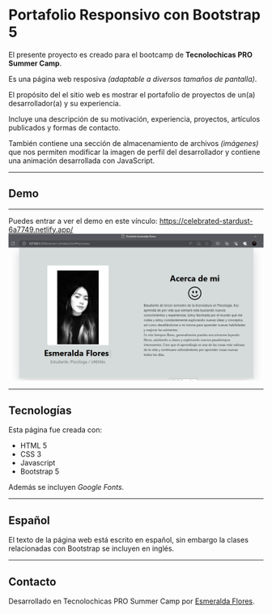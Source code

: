 # Portafolio Responsivo con Bootstrap 5

El presente proyecto es creado para el bootcamp de **Tecnolochicas PRO Summer Camp**.

Es una página web resposiva *(adaptable a diversos tamaños de pantalla)*.

El propósito del el sitio web es mostrar el portafolio de proyectos de un(a) desarrollador(a) y su experiencia.

Incluye una descripción de su motivación, experiencia, proyectos, artículos publicados y formas de contacto.

También contiene una sección de almacenamiento de archivos *(imágenes)* que nos permiten modificar la imagen de perfil del desarrollador y contiene una animación desarrollada con JavaScript.

****
## Demo
***
Puedes entrar a ver el demo en este vínculo: https://celebrated-stardust-6a7749.netlify.app/
![imagen]("./../imagenes/portafolio.png)

****

## Tecnologías

Esta página fue creada con:

* HTML 5
* CSS 3
* Javascript
* Bootstrap 5

Además se incluyen *Google Fonts*.

****

## Español
 El texto de la página web está escrito en español, sin embargo la clases relacionadas con Bootstrap se incluyen en inglés.

 ****

## Contacto

Desarrollado en Tecnolochicas PRO Summer Camp por [Esmeralda Flores](www.linkedin.com/in/esmeraldafloresk).



